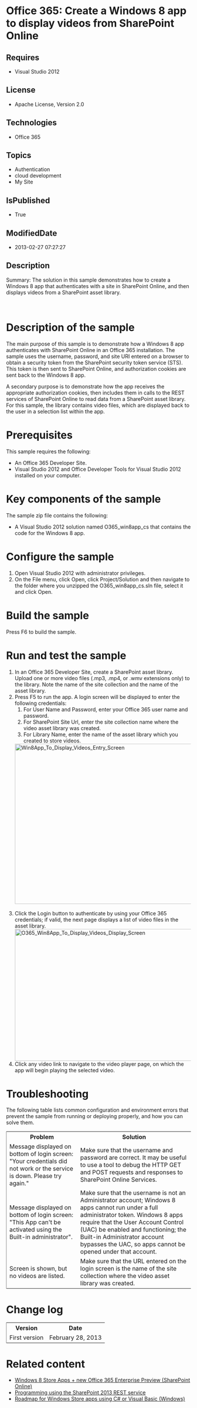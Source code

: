 # Office 365: Create a Windows 8 app to display videos from SharePoint Online
## Requires
* Visual Studio 2012
## License
* Apache License, Version 2.0
## Technologies
* Office 365
## Topics
* Authentication
* cloud development
* My Site
## IsPublished
* True
## ModifiedDate
* 2013-02-27 07:27:27
## Description

<p id="header"><span class="label">Summary:</span> The solution in this sample demonstrates how to create a Windows 8 app that authenticates with a site in SharePoint Online, and then displays videos from a SharePoint asset library.</p>
<div id="mainSection">
<div id="mainBody">
<div class="introduction">
<div>&nbsp;</div>
</div>
<h1 class="heading">Description of the sample</h1>
<div class="section" id="sectionSection0">
<p>The main purpose of this sample is to demonstrate how a Windows 8 app authenticates with SharePoint Online in an Office 365 installation. The sample uses the username, password, and site URI entered on a browser to obtain a security token from the SharePoint
 security token service (STS). This token is then sent to SharePoint Online, and authorization cookies are sent back to the Windows 8 app.</p>
<p>A secondary purpose is to demonstrate how the app receives the appropriate authorization cookies, then includes them in calls to the REST services of SharePoint Online to read data from a SharePoint asset library. For this sample, the library contains video
 files, which are displayed back to the user in a selection list within the app.</p>
</div>
<h1 class="heading">Prerequisites</h1>
<div class="section" id="sectionSection1">
<div>This sample requires the following:</div>
<ul>
<li>
<div>An Office 365 Developer Site.</div>
</li><li>
<div>Visual Studio 2012 and Office Developer Tools for Visual Studio 2012 installed on your computer.</div>
</li></ul>
</div>
<h1 class="heading">Key components of the sample</h1>
<div class="section" id="sectionSection2">
<div>The sample zip file contains the following:</div>
<ul>
<li>
<div>A Visual Studio 2012 solution named O365_win8app_cs that contains the code for the Windows 8 app.</div>
</li></ul>
</div>
<h1 class="heading">Configure the sample</h1>
<div class="section" id="sectionSection3">
<ol>
<li>
<div>Open Visual Studio 2012 with administrator privileges.</div>
</li><li>
<div>On the <span class="ui">File</span> menu, click <span class="ui">Open</span>, click
<span class="ui">Project/Solution</span> and then navigate to the folder where you unzipped the O365_win8app_cs.sln file, select it and click
<span class="ui">Open</span>.</div>
</li></ol>
</div>
<h1 class="heading">Build the sample</h1>
<div class="section" id="sectionSection4">
<p>Press F6 to build the sample.</p>
</div>
<h1 class="heading">Run and test the sample</h1>
<div class="section" id="sectionSection5">
<ol>
<li>
<div>In an Office 365 Developer Site, create a SharePoint asset library. Upload one or more video files (.mp3, .mp4, or .wmv extensions only) to the library. Note the name of the site collection and the name of the asset library.</div>
</li><li>
<div>Press F5 to run the app. A login screen will be displayed to enter the following credentials:</div>
<ol>
<li>
<div>For <span class="ui">User Name</span> and <span class="ui">Password</span>, enter your Office 365 user name and password.</div>
</li><li>
<div>For <span class="ui">SharePoint Site Url</span>, enter the site collection name where the video asset library was created.</div>
</li><li>
<div>For <span class="ui">Library Name</span>, enter the name of the asset library which you created to store videos.</div>
</li></ol>
<div><img id="76632" src="http://i1.code.msdn.s-msft.com/office-365-create-windows-5a88ccfc/image/file/76632/1/o365_win8appdispvideosentryscreen.jpg" alt="Win8App_To_Display_Videos_Entry_Screen" width="532" height="436"></div>
<div>&nbsp;</div>
</li><li>
<div>Click the <span class="ui">Login</span> button to authenticate by using your Office 365 credentials; if valid, the next page displays a list of video files in the asset library.</div>
<div><img id="76633" src="http://i1.code.msdn.s-msft.com/office-365-create-windows-5a88ccfc/image/file/76633/1/o365_win8appdispvideosdisplayscreen.jpg" alt="O365_Win8App_To_Display_Videos_Display_Screen" width="513" height="359"></div>
</li><li>
<div>Click any video link to navigate to the video player page, on which the app will begin playing the selected video.</div>
</li></ol>
</div>
<h1 class="heading">Troubleshooting</h1>
<div class="section" id="sectionSection6">
<p>The following table lists common configuration and environment errors that prevent the sample from running or deploying properly, and how you can solve them.</p>
<div class="caption"></div>
<div class="tableSection">
<table cellspacing="2" cellpadding="5" width="50%" frame="lhs">
<tbody>
<tr>
<th>
<div>Problem</div>
</th>
<th>
<div>Solution</div>
</th>
</tr>
<tr>
<td>
<div>Message displayed on bottom of login screen: &quot;Your credentials did not work or the service is down. Please try again.&quot;</div>
</td>
<td>
<div>Make sure that the username and password are correct. It may be useful to use a tool to debug the HTTP GET and POST requests and responses to SharePoint Online Services.</div>
</td>
</tr>
<tr>
<td>
<div>Message displayed on bottom of login screen: &quot;This App can't be activated using the Built-in administrator&quot;.</div>
</td>
<td>
<div>Make sure that the username is not an Administrator account; Windows 8 apps cannot run under a full administrator token. Windows 8 apps require that the User Account Control (UAC) be enabled and functioning; the Built-in Administrator account bypasses
 the UAC, so apps cannot be opened under that account.</div>
</td>
</tr>
<tr>
<td>
<div>Screen is shown, but no videos are listed.</div>
</td>
<td>
<div>Make sure that the URL entered on the login screen is the name of the site collection where the video asset library was created.</div>
</td>
</tr>
</tbody>
</table>
</div>
</div>
<h1 class="heading">Change log</h1>
<div class="section" id="sectionSection7">
<div class="caption"></div>
<div class="tableSection">
<table cellspacing="2" cellpadding="5" width="50%" frame="lhs">
<tbody>
<tr>
<th>
<div>Version</div>
</th>
<th>
<div>Date</div>
</th>
</tr>
<tr>
<td>
<div>First version</div>
</td>
<td>
<div>February 28, 2013</div>
</td>
</tr>
</tbody>
</table>
</div>
</div>
<h1 class="heading">Related content</h1>
<div class="section" id="sectionSection8">
<ul>
<li>
<div><a href="http://blogs.msdn.com/b/omarv/archive/2012/10/25/windows-8-store-apps-office-365-enterprise-preview-sharepoint-online.aspx" target="_blank">Windows 8 Store Apps &#43; new Office 365 Enterprise Preview (SharePoint Online)</a></div>
</li><li>
<div><a href="http://msdn.microsoft.com/en-us/library/fp142385(v=office.15).aspx" target="_blank">Programming using the SharePoint 2013 REST service</a></div>
</li><li>
<div><a href="http://msdn.microsoft.com/en-us/library/windows/apps/br229583.aspx" target="_blank">Roadmap for Windows Store apps using C# or Visual Basic (Windows)</a></div>
</li></ul>
</div>
</div>
</div>
<p>&nbsp;</p>
